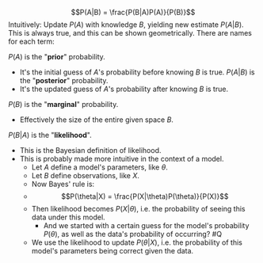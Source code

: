 $$P(A|B) = \frac{P(B|A)P(A)}{P(B)}$$
Intuitively: Update $P(A)$ with knowledge $B$, yielding new estimate $P(A|B)$.
This is always true, and this can be shown geometrically.
There are names for each term:

$P(A)$ is the "**prior**" probability. 
- It's the initial guess of $A$'s probability before knowing $B$ is true.
$P(A|B)$ is the "**posterior**" probability.
- It's the updated guess of $A$'s probability after knowing $B$ is true.

$P(B)$ is the "**marginal**" probability. 
- Effectively the size of the entire given space $B$.

$P(B|A)$ is the "**likelihood**". 
- This is the Bayesian definition of likelihood.
- This is probably made more intuitive in the context of a model.
	- Let $A$ define a model's parameters, like $\theta$.
	- Let $B$ define observations, like $X$.
	- Now Bayes' rule is:
	- $$P(\theta|X) = \frac{P(X|\theta)P(\theta)}{P(X)}$$
	- Then likelihood becomes $P(X|\theta)$, i.e. the probability of seeing this data under this model.
		- And we started with a certain guess for the model's probability $P(\theta)$, as well as the data's probability of occurring? #Q
	- We use the likelihood to update $P(\theta|X)$, i.e. the probability of this model's parameters being correct given the data.



